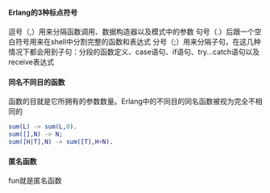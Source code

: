 
#### Erlang的3种标点符号
  逗号（,）用来分隔函数调用、数据构造器以及模式中的参数
  句号（.）后跟一个空白符号用来在shell中分割完整的函数和表达式
  分号（;）用来分隔子句，在这几种情况下都会用到子句：分段的函数定义、case语句、if语句、try...catch语句以及receive表达式
#### 同名不同目的函数
  函数的目就是它所拥有的参数数量。Erlang中的不同目的同名函数被视为完全不相同的
```erl
sum(L) -> sum(L,0).
sum([],N) -> N;
sum([H|T],N) -> sum([T],H+N).
```
#### 匿名函数
fun就是匿名函数

  
  
  